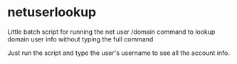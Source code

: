 # netuserlookup
Little batch script for running the net user /domain command to lookup domain user info without typing the full command

Just run the script and type the user's username to see all the account info.
